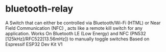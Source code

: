 # bluetooth-relay
A Switch that can either be controlled via Bluetooth/Wi-Fi (HTML) or Near Field Communication (NFC) , acts like a remote kill switch for any application. Works On Bluetooth LE (Low Energy) and NFC (PN532 [125kHz]/RFC522[13.56mHz]) to manually toggle switches
Based on Espressif ESP32 Dev Kit V1
